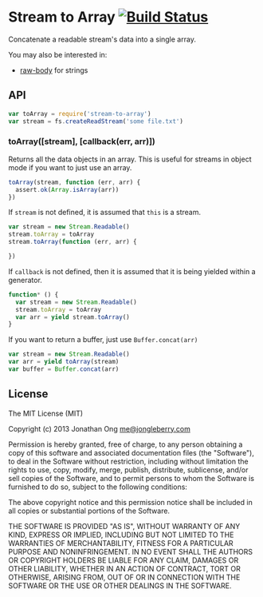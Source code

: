 # Stream to Array [![Build Status](https://travis-ci.org/stream-utils/stream-to-array.png)](https://travis-ci.org/stream-utils/stream-to-array)

Concatenate a readable stream's data into a single array.

You may also be interested in:

- [raw-body](https://github.com/stream-utils/raw-body) for strings

## API

```js
var toArray = require('stream-to-array')
var stream = fs.createReadStream('some file.txt')
```

### toArray([stream], [callback(err, arr)])

Returns all the data objects in an array.
This is useful for streams in object mode if you want to just use an array.

```js
toArray(stream, function (err, arr) {
  assert.ok(Array.isArray(arr))
})
```

If `stream` is not defined, it is assumed that `this` is a stream.

```js
var stream = new Stream.Readable()
stream.toArray = toArray
stream.toArray(function (err, arr) {

})
```

If `callback` is not defined, then it is assumed that it is being yielded within a generator.

```js
function* () {
  var stream = new Stream.Readable()
  stream.toArray = toArray
  var arr = yield stream.toArray()
}
```

If you want to return a buffer, just use `Buffer.concat(arr)`

```js
var stream = new Stream.Readable()
var arr = yield toArray(stream)
var buffer = Buffer.concat(arr)
```

## License

The MIT License (MIT)

Copyright (c) 2013 Jonathan Ong me@jongleberry.com

Permission is hereby granted, free of charge, to any person obtaining a copy
of this software and associated documentation files (the "Software"), to deal
in the Software without restriction, including without limitation the rights
to use, copy, modify, merge, publish, distribute, sublicense, and/or sell
copies of the Software, and to permit persons to whom the Software is
furnished to do so, subject to the following conditions:

The above copyright notice and this permission notice shall be included in
all copies or substantial portions of the Software.

THE SOFTWARE IS PROVIDED "AS IS", WITHOUT WARRANTY OF ANY KIND, EXPRESS OR
IMPLIED, INCLUDING BUT NOT LIMITED TO THE WARRANTIES OF MERCHANTABILITY,
FITNESS FOR A PARTICULAR PURPOSE AND NONINFRINGEMENT. IN NO EVENT SHALL THE
AUTHORS OR COPYRIGHT HOLDERS BE LIABLE FOR ANY CLAIM, DAMAGES OR OTHER
LIABILITY, WHETHER IN AN ACTION OF CONTRACT, TORT OR OTHERWISE, ARISING FROM,
OUT OF OR IN CONNECTION WITH THE SOFTWARE OR THE USE OR OTHER DEALINGS IN
THE SOFTWARE.
